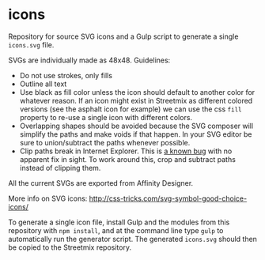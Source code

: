 icons
=====

Repository for source SVG icons and a Gulp script to generate a single `icons.svg` file.

SVGs are individually made as 48x48. Guidelines:
- Do not use strokes, only fills
- Outline all text
- Use black as fill color unless the icon should default to another color for whatever reason. If an icon might exist in Streetmix as different colored versions (see the asphalt icon for example) we can use the css `fill` property to re-use a single icon with different colors.
- Overlapping shapes should be avoided because the SVG composer will simplify the paths and make voids if that happen. In your SVG editor be sure to union/subtract the paths whenever possible.
- Clip paths break in Internet Explorer. This is [a known bug](https://connect.microsoft.com/IE/feedback/details/734107/svg-elements-under-clip-path-fail-to-show-until-refresh) with no apparent fix in sight. To work around this, crop and subtract paths instead of clipping them.


All the current SVGs are exported from Affinity Designer.

More info on SVG icons: http://css-tricks.com/svg-symbol-good-choice-icons/

To generate a single icon file, install Gulp and the modules from this repository with `npm install`, and at the command line type `gulp` to automatically run the generator script. The generated `icons.svg` should then be copied to the Streetmix repository.
